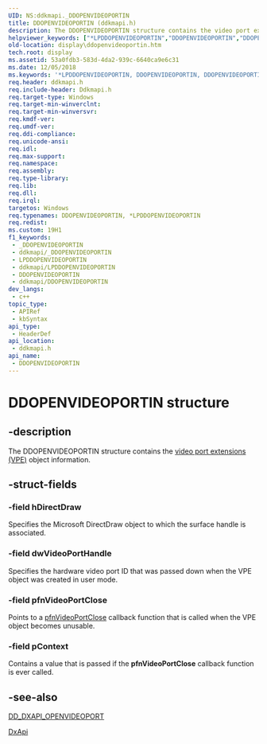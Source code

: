 ```yaml
---
UID: NS:ddkmapi._DDOPENVIDEOPORTIN
title: DDOPENVIDEOPORTIN (ddkmapi.h)
description: The DDOPENVIDEOPORTIN structure contains the video port extensions (VPE) object information.
helpviewer_keywords: ["*LPDDOPENVIDEOPORTIN","DDOPENVIDEOPORTIN","DDOPENVIDEOPORTIN structure [Display Devices]","LPDDOPENVIDEOPORTIN","LPDDOPENVIDEOPORTIN structure pointer [Display Devices]","ddkmapi/DDOPENVIDEOPORTIN","ddkmapi/LPDDOPENVIDEOPORTIN","ddstrcts_946323a4-8ead-46d5-aa18-2a3e1eaef2f1.xml","display.ddopenvideoportin"]
old-location: display\ddopenvideoportin.htm
tech.root: display
ms.assetid: 53a0fdb3-583d-4da2-939c-6640ca9e6c31
ms.date: 12/05/2018
ms.keywords: '*LPDDOPENVIDEOPORTIN, DDOPENVIDEOPORTIN, DDOPENVIDEOPORTIN structure [Display Devices], LPDDOPENVIDEOPORTIN, LPDDOPENVIDEOPORTIN structure pointer [Display Devices], ddkmapi/DDOPENVIDEOPORTIN, ddkmapi/LPDDOPENVIDEOPORTIN, ddstrcts_946323a4-8ead-46d5-aa18-2a3e1eaef2f1.xml, display.ddopenvideoportin'
req.header: ddkmapi.h
req.include-header: Ddkmapi.h
req.target-type: Windows
req.target-min-winverclnt: 
req.target-min-winversvr: 
req.kmdf-ver: 
req.umdf-ver: 
req.ddi-compliance: 
req.unicode-ansi: 
req.idl: 
req.max-support: 
req.namespace: 
req.assembly: 
req.type-library: 
req.lib: 
req.dll: 
req.irql: 
targetos: Windows
req.typenames: DDOPENVIDEOPORTIN, *LPDDOPENVIDEOPORTIN
req.redist: 
ms.custom: 19H1
f1_keywords:
 - _DDOPENVIDEOPORTIN
 - ddkmapi/_DDOPENVIDEOPORTIN
 - LPDDOPENVIDEOPORTIN
 - ddkmapi/LPDDOPENVIDEOPORTIN
 - DDOPENVIDEOPORTIN
 - ddkmapi/DDOPENVIDEOPORTIN
dev_langs:
 - c++
topic_type:
 - APIRef
 - kbSyntax
api_type:
 - HeaderDef
api_location:
 - ddkmapi.h
api_name:
 - DDOPENVIDEOPORTIN
---
```


# DDOPENVIDEOPORTIN structure


## -description

The DDOPENVIDEOPORTIN structure contains the <a href="/windows-hardware/drivers/">video port extensions (VPE)</a> object information.

## -struct-fields

### -field hDirectDraw

Specifies the Microsoft DirectDraw object to which the surface handle is associated.

### -field dwVideoPortHandle

Specifies the hardware video port ID that was passed down when the VPE object was created in user mode.

### -field pfnVideoPortClose

Points to a <a href="/windows/desktop/api/ddkmapi/nc-ddkmapi-lpdd_notifycallback">pfnVideoPortClose</a> callback function that is called when the VPE object becomes unusable.

### -field pContext

Contains a value that is passed if the <b>pfnVideoPortClose</b> callback function is ever called.

## -see-also

<a href="/previous-versions/windows/hardware/drivers/ff551498(v=vs.85)">DD_DXAPI_OPENVIDEOPORT</a>



<a href="/previous-versions/windows/drivers/display/nf-dxapi-dxapi">DxApi</a>